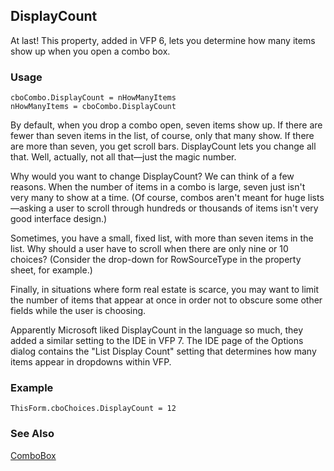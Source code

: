 ## DisplayCount

At last! This property, added in VFP 6, lets you determine how many items show up when you open a combo box.

### Usage

```foxpro
cboCombo.DisplayCount = nHowManyItems
nHowManyItems = cboCombo.DisplayCount
```

By default, when you drop a combo open, seven items show up. If there are fewer than seven items in the list, of course, only that many show. If there are more than seven, you get scroll bars. DisplayCount lets you change all that. Well, actually, not all that&mdash;just the magic number.

Why would you want to change DisplayCount? We can think of a few reasons. When the number of items in a combo is large, seven just isn't very many to show at a time. (Of course, combos aren't meant for huge lists&mdash;asking a user to scroll through hundreds or thousands of items isn't very good interface design.) 

Sometimes, you have a small, fixed list, with more than seven items in the list. Why should a user have to scroll when there are only nine or 10 choices? (Consider the drop-down for RowSourceType in the property sheet, for example.)

Finally, in situations where form real estate is scarce, you may want to limit the number of items that appear at once in order not to obscure some other fields while the user is choosing. 

Apparently Microsoft liked DisplayCount in the language so much, they added a similar setting to the IDE in VFP 7. The IDE page of the Options dialog contains the "List Display Count" setting that determines how many items appear in dropdowns within VFP.

### Example

```foxpro
ThisForm.cboChoices.DisplayCount = 12
```
### See Also

[ComboBox](s4g489.md)